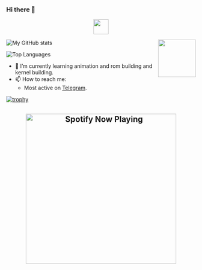 ### Hi there 👋
<p align="center"><img width="40" src="https://github.githubassets.com/images/mona-whisper.gif"></p>

![My GitHub stats](https://github-readme-stats.vercel.app/api?username=flashokillerify&show_icons=true&count_private=true&custom_title=My%20Github%20Stats&theme=white&hide_border=false)
 <img src = https://media.tenor.com/images/a60c557ed842f29d86a09cf1b8ba413e/tenor.gif width = 100 align = "right">


![Top Languages](https://github-readme-stats.vercel.app/api/top-langs/?username=flashokillerify&custom_title=My%20Top%20Used%20Languages&theme=red&hide_border=true)

- 🌱 I’m currently learning animation and rom building and kernel building.
- 📫 How to reach me:
  - Most active on [Telegram](https://t.me/lostdir69).

[![trophy](https://github-profile-trophy.vercel.app/?username=flashokillerify)](https://github.com/flashokiller/github-profile-trophy)

<h2 align="center"> <img src="https://spotify-recently-played-readme.vercel.app/api?user=31s6flcwezvpcj7ttr2diyychcce" alt="Spotify Now Playing" width="400" />
</p>  
